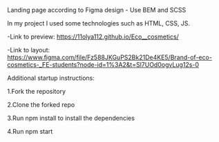 Landing page according to Figma design - Use BEM and SCSS

In my project I used some technologies such as HTML, CSS, JS.

-Link to preview: https://11olya112.github.io/Eco__cosmetics/

-Link to layout: https://www.figma.com/file/Fz588JKGuPS2Bk21De4KE5/Brand-of-eco-cosmetics-_FE-students?node-id=1%3A2&t=Sl7UOd0ogvLug12s-0

Additional startup instructions:

1.Fork the repository

2.Clone the forked repo

3.Run npm install to install the dependencies

4.Run npm start

